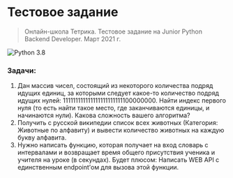 # Тестовое задание 
> Онлайн-школа Тетрика. Тестовое задание на Junior Python Backend Developer. Март 2021 г.

![Python 3.8](https://img.shields.io/badge/python-v3.8-blue)

### Задачи:
1. Дан массив чисел, состоящий из некоторого количества подряд идущих единиц, за которыми следует какое-то количество подряд идущих нулей: 111111111111111111111111100000000. 
Найти индекс первого нуля (то есть найти такое место, где заканчиваются единицы, и начинаются нули). Какова сложность вашего алгоритма?
2. Получить с русской википедии список всех животных (Категория: Животные по алфавиту) и вывести количество животных на каждую букву алфавита.
3. Нужно написать функцию, которая получает на вход словарь с интервалами и возвращает время общего присутствия ученика и учителя на уроке (в секундах). Будет плюсом: Написать WEB API с единственным endpoint’ом для вызова этой функции.
